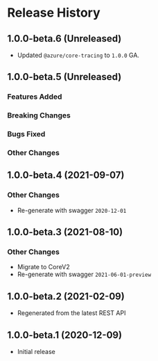 # Release History

## 1.0.0-beta.6 (Unreleased)

- Updated `@azure/core-tracing` to `1.0.0` GA.

## 1.0.0-beta.5 (Unreleased)

### Features Added

### Breaking Changes

### Bugs Fixed

### Other Changes

## 1.0.0-beta.4 (2021-09-07)

### Other Changes

- Re-generate with swagger `2020-12-01`

## 1.0.0-beta.3 (2021-08-10)

### Other Changes

- Migrate to CoreV2
- Re-generate with swagger `2021-06-01-preview`

## 1.0.0-beta.2 (2021-02-09)

- Regenerated from the latest REST API

## 1.0.0-beta.1 (2020-12-09)

- Initial release